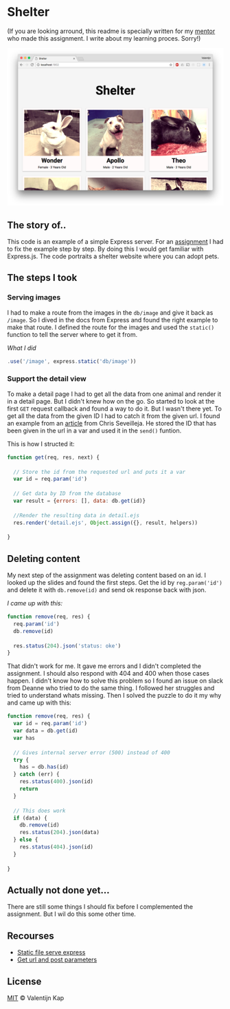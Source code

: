 # Shelter

(If you are looking arround, this readme is specially written for my [mentor](https://github.com/wooorm) who made this assignment. I write about my learning proces. Sorry!)

![Banner][banner]

## The story of..
This code is an example of a simple Express server. For an [assignment](https://github.com/cmda-be/course-17-18/tree/master/examples/express-server) I had to fix the example step by step. By doing this I would get familiar with Express.js. The code portraits a shelter website where you can adopt pets. 

## The steps I took

### Serving images
I had to make a route from the images in the `db/image` and give it back as `/image`. So I dived in the docs from Express and found the right example to make that route. I defined the route for the images and used the `static()` function to tell the server where to get it from.

*What I did*
```javascript
.use('/image', express.static('db/image'))
```

### Support the detail view
To make a detail page I had to get all the data from one animal and render it in a detail page. But I didn't knew how on the go. So started to look at the first `GET` request callback and found a way to do it. But I wasn't there yet. To get all the data from the given ID I had to catch it from the given url. I found an example from an [article](https://scotch.io/tutorials/use-expressjs-to-get-url-and-post-parameters) from Chris Seveilleja. He stored the ID that has been given in the url in a var and used it in the `send()` funtion.

This is how I structed it:

```javascript
function get(req, res, next) {

  // Store the id from the requested url and puts it a var
  var id = req.param('id')

  // Get data by ID from the database
  var result = {errors: [], data: db.get(id)} 

  //Render the resulting data in detail.ejs
  res.render('detail.ejs', Object.assign({}, result, helpers))

}
```

## Deleting content
My next step of the assignment was deleting content based on an id. I looked up the slides and found the first steps. Get the id by `reg.param('id')` and delete it with `db.remove(id)` and send ok response back with json.

*I came up with this:*

```javascript
function remove(req, res) {
  req.param('id')
  db.remove(id)

  res.status(204).json('status: oke')
}

```

That didn't work for me. It gave me errors and I didn't completed the assignment. I should also respond with 404 and 400 when those cases happen. I didn't know how to solve this problem so I found an issue on slack from Deanne who tried to do the same thing. I followed her struggles and tried to understand whats missing. Then I solved the puzzle to do it my why and came up with this:

```javascript
function remove(req, res) {
  var id = req.param('id')
  var data = db.get(id)
  var has

  // Gives internal server error (500) instead of 400
  try {
    has = db.has(id)
  } catch (err) {
    res.status(400).json(id)
    return
  }

  // This does work
  if (data) {
    db.remove(id)
    res.status(204).json(data)
  } else {
    res.status(404).json(id)
  }

}
```

## Actually not done yet...
There are still some things I should fix before I complemented the assignment. But I wil do this some other time. 


## Recourses
* [Static file serve express](https://expressjs.com/en/starter/static-files.html)
* [Get url and post parameters](https://scotch.io/tutorials/use-expressjs-to-get-url-and-post-parameters)

## License

[MIT][mit] © Valentijn Kap

[mit]: license
[banner]: preview.png

